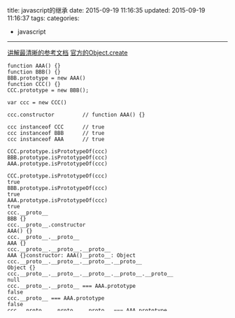 title: javascript的继承
date: 2015-09-19 11:16:35
updated: 2015-09-19 11:16:37
tags:
categories:
- javascript
---

[讲解最清晰的参考文档](http://www.jianshu.com/p/a6c005228a75)
[官方的Object.create](https://developer.mozilla.org/zh-CN/docs/Web/JavaScript/Reference/Global_Objects/Object/create)

```
function AAA() {}
function BBB() {}
BBB.prototype = new AAA()
function CCC() {}
CCC.prototype = new BBB();

var ccc = new CCC()

ccc.constructor         // function AAA() {}

ccc instanceof CCC      // true
ccc instanceof BBB      // true
ccc instanceof AAA      // true

CCC.prototype.isPrototypeOf(ccc)
BBB.prototype.isPrototypeOf(ccc)
AAA.prototype.isPrototypeOf(ccc)

CCC.prototype.isPrototypeOf(ccc)
true
BBB.prototype.isPrototypeOf(ccc)
true
AAA.prototype.isPrototypeOf(ccc)
true
ccc.__proto__
BBB {}
ccc.__proto__.constructor
AAA() {}
ccc.__proto__.__proto__
AAA {}
ccc.__proto__.__proto__.__proto__
AAA {}constructor: AAA()__proto__: Object
ccc.__proto__.__proto__.__proto__.__proto__
Object {}
ccc.__proto__.__proto__.__proto__.__proto__.__proto__
null
ccc.__proto__.__proto__ === AAA.prototype
false
ccc.__proto__ === AAA.prototype
false
ccc.__proto__.__proto__.__proto__ === AAA.prototype
true
ccc.__proto__ === CCC.prototype
true
ccc.__proto__.__proto__ === BBB.prototype
true
BBB.prototype
AAA {}
AAA.prototype
AAA {}
```

